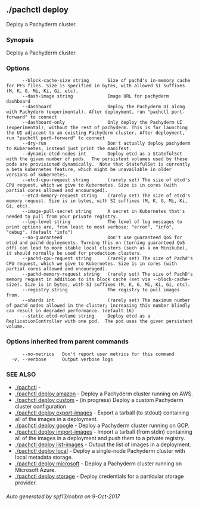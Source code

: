 ## ./pachctl deploy

Deploy a Pachyderm cluster.

### Synopsis


Deploy a Pachyderm cluster.

### Options

```
      --block-cache-size string       Size of pachd's in-memory cache for PFS files. Size is specified in bytes, with allowed SI suffixes (M, K, G, Mi, Ki, Gi, etc).
      --dash-image string             Image URL for pachyderm dashboard
      --dashboard                     Deploy the Pachyderm UI along with Pachyderm (experimental). After deployment, run "pachctl port-forward" to connect
      --dashboard-only                Only deploy the Pachyderm UI (experimental), without the rest of pachyderm. This is for launching the UI adjacent to an existing Pachyderm cluster. After deployment, run "pachctl port-forward" to connect
      --dry-run                       Don't actually deploy pachyderm to Kubernetes, instead just print the manifest.
      --dynamic-etcd-nodes int        Deploy etcd as a StatefulSet with the given number of pods.  The persistent volumes used by these pods are provisioned dynamically.  Note that StatefulSet is currently a beta kubernetes feature, which might be unavailable in older versions of kubernetes.
      --etcd-cpu-request string       (rarely set) The size of etcd's CPU request, which we give to Kubernetes. Size is in cores (with partial cores allowed and encouraged).
      --etcd-memory-request string    (rarely set) The size of etcd's memory request. Size is in bytes, with SI suffixes (M, K, G, Mi, Ki, Gi, etc).
      --image-pull-secret string      A secret in Kubernetes that's needed to pull from your private registry.
      --log-level string              The level of log messages to print options are, from least to most verbose: "error", "info", "debug". (default "info")
      --no-guaranteed                 Don't use guaranteed QoS for etcd and pachd deployments. Turning this on (turning guaranteed QoS off) can lead to more stable local clusters (such as a on Minikube), it should normally be used for production clusters.
      --pachd-cpu-request string      (rarely set) The size of Pachd's CPU request, which we give to Kubernetes. Size is in cores (with partial cores allowed and encouraged).
      --pachd-memory-request string   (rarely set) The size of PachD's memory request in addition to its block cache (set via --block-cache-size). Size is in bytes, with SI suffixes (M, K, G, Mi, Ki, Gi, etc).
      --registry string               The registry to pull images from.
      --shards int                    (rarely set) The maximum number of pachd nodes allowed in the cluster; increasing this number blindly can result in degraded performance. (default 16)
      --static-etcd-volume string     Deploy etcd as a ReplicationController with one pod.  The pod uses the given persistent volume.
```

### Options inherited from parent commands

```
      --no-metrics   Don't report user metrics for this command
  -v, --verbose      Output verbose logs
```

### SEE ALSO
* [./pachctl](./pachctl.md)	 - 
* [./pachctl deploy amazon](./pachctl_deploy_amazon.md)	 - Deploy a Pachyderm cluster running on AWS.
* [./pachctl deploy custom](./pachctl_deploy_custom.md)	 - (in progress) Deploy a custom Pachyderm cluster configuration
* [./pachctl deploy export-images](./pachctl_deploy_export-images.md)	 - Export a tarball (to stdout) containing all of the images in a deployment.
* [./pachctl deploy google](./pachctl_deploy_google.md)	 - Deploy a Pachyderm cluster running on GCP.
* [./pachctl deploy import-images](./pachctl_deploy_import-images.md)	 - Import a tarball (from stdin) containing all of the images in a deployment and push them to a private registry.
* [./pachctl deploy list-images](./pachctl_deploy_list-images.md)	 - Output the list of images in a deployment.
* [./pachctl deploy local](./pachctl_deploy_local.md)	 - Deploy a single-node Pachyderm cluster with local metadata storage.
* [./pachctl deploy microsoft](./pachctl_deploy_microsoft.md)	 - Deploy a Pachyderm cluster running on Microsoft Azure.
* [./pachctl deploy storage](./pachctl_deploy_storage.md)	 - Deploy credentials for a particular storage provider.

###### Auto generated by spf13/cobra on 9-Oct-2017
